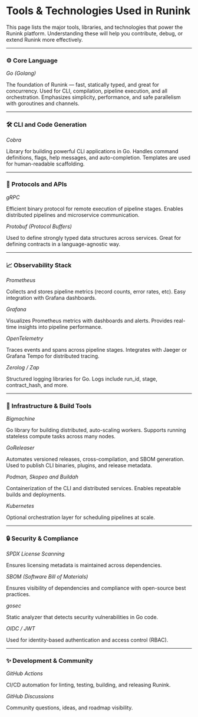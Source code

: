 # Tools & Technologies Used in Runink

This page lists the major tools, libraries, and technologies that power the Runink platform. Understanding these will help you contribute, debug, or extend Runink more effectively.

---

### ⚙️ Core Language

*Go (Golang)*

The foundation of Runink — fast, statically typed, and great for concurrency.
Used for CLI, compilation, pipeline execution, and all orchestration.
Emphasizes simplicity, performance, and safe parallelism with goroutines and channels.

---

### 🛠 CLI and Code Generation

*Cobra*

Library for building powerful CLI applications in Go.
Handles command definitions, flags, help messages, and auto-completion.
Templates are used for human-readable scaffolding.

---

### 🔌 Protocols and APIs

*gRPC*

Efficient binary protocol for remote execution of pipeline stages.
Enables distributed pipelines and microservice communication.

*Protobuf (Protocol Buffers)*

Used to define strongly typed data structures across services.
Great for defining contracts in a language-agnostic way.

---

### 📈 Observability Stack

*Prometheus*

Collects and stores pipeline metrics (record counts, error rates, etc).
Easy integration with Grafana dashboards.

*Grafana*

Visualizes Prometheus metrics with dashboards and alerts.
Provides real-time insights into pipeline performance.

*OpenTelemetry*

Traces events and spans across pipeline stages.
Integrates with Jaeger or Grafana Tempo for distributed tracing.

*Zerolog / Zap*

Structured logging libraries for Go.
Logs include run_id, stage, contract_hash, and more.

---

### 🧱 Infrastructure & Build Tools

*Bigmachine*

Go library for building distributed, auto-scaling workers.
Supports running stateless compute tasks across many nodes.

*GoReleaser*

Automates versioned releases, cross-compilation, and SBOM generation.
Used to publish CLI binaries, plugins, and release metadata.

*Podman, Skopeo and Buildah*

Containerization of the CLI and distributed services.
Enables repeatable builds and deployments.

*Kubernetes*

Optional orchestration layer for scheduling pipelines at scale.

---

### 🔒 Security & Compliance

*SPDX License Scanning*

Ensures licensing metadata is maintained across dependencies.

*SBOM (Software Bill of Materials)*

Ensures visibility of dependencies and compliance with open-source best practices.

*gosec* 

Static analyzer that detects security vulnerabilities in Go code.

*OIDC / JWT* 

Used for identity-based authentication and access control (RBAC).

---

### ✨ Development & Community

*GitHub Actions*

CI/CD automation for linting, testing, building, and releasing Runink.

*GitHub Discussions*

Community questions, ideas, and roadmap visibility.